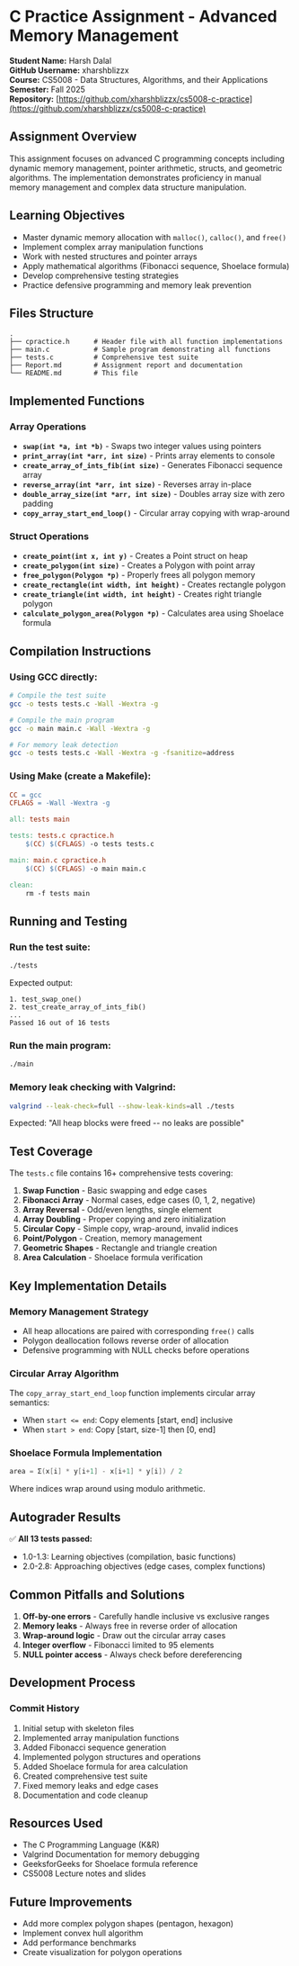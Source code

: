 # C Practice Assignment - Advanced Memory Management

**Student Name:** Harsh Dalal  
**GitHub Username:** xharshblizzx  
**Course:** CS5008 - Data Structures, Algorithms, and their Applications  
**Semester:** Fall 2025  
**Repository:** [https://github.com/xharshblizzx/cs5008-c-practice](https://github.com/xharshblizzx/cs5008-c-practice)

## Assignment Overview

This assignment focuses on advanced C programming concepts including dynamic memory management, pointer arithmetic, structs, and geometric algorithms. The implementation demonstrates proficiency in manual memory management and complex data structure manipulation.

## Learning Objectives

- Master dynamic memory allocation with `malloc()`, `calloc()`, and `free()`
- Implement complex array manipulation functions
- Work with nested structures and pointer arrays
- Apply mathematical algorithms (Fibonacci sequence, Shoelace formula)
- Develop comprehensive testing strategies
- Practice defensive programming and memory leak prevention

## Files Structure

```
.
├── cpractice.h      # Header file with all function implementations
├── main.c           # Sample program demonstrating all functions
├── tests.c          # Comprehensive test suite
├── Report.md        # Assignment report and documentation
└── README.md        # This file
```

## Implemented Functions

### Array Operations
- **`swap(int *a, int *b)`** - Swaps two integer values using pointers
- **`print_array(int *arr, int size)`** - Prints array elements to console
- **`create_array_of_ints_fib(int size)`** - Generates Fibonacci sequence array
- **`reverse_array(int *arr, int size)`** - Reverses array in-place
- **`double_array_size(int *arr, int size)`** - Doubles array size with zero padding
- **`copy_array_start_end_loop()`** - Circular array copying with wrap-around

### Struct Operations
- **`create_point(int x, int y)`** - Creates a Point struct on heap
- **`create_polygon(int size)`** - Creates a Polygon with point array
- **`free_polygon(Polygon *p)`** - Properly frees all polygon memory
- **`create_rectangle(int width, int height)`** - Creates rectangle polygon
- **`create_triangle(int width, int height)`** - Creates right triangle polygon
- **`calculate_polygon_area(Polygon *p)`** - Calculates area using Shoelace formula

## Compilation Instructions

### Using GCC directly:
```bash
# Compile the test suite
gcc -o tests tests.c -Wall -Wextra -g

# Compile the main program
gcc -o main main.c -Wall -Wextra -g

# For memory leak detection
gcc -o tests tests.c -Wall -Wextra -g -fsanitize=address
```

### Using Make (create a Makefile):
```makefile
CC = gcc
CFLAGS = -Wall -Wextra -g

all: tests main

tests: tests.c cpractice.h
	$(CC) $(CFLAGS) -o tests tests.c

main: main.c cpractice.h
	$(CC) $(CFLAGS) -o main main.c

clean:
	rm -f tests main
```

## Running and Testing

### Run the test suite:
```bash
./tests
```

Expected output:
```
1. test_swap_one()
2. test_create_array_of_ints_fib()
...
Passed 16 out of 16 tests
```

### Run the main program:
```bash
./main
```

### Memory leak checking with Valgrind:
```bash
valgrind --leak-check=full --show-leak-kinds=all ./tests
```

Expected: "All heap blocks were freed -- no leaks are possible"

## Test Coverage

The `tests.c` file contains 16+ comprehensive tests covering:

1. **Swap Function** - Basic swapping and edge cases
2. **Fibonacci Array** - Normal cases, edge cases (0, 1, 2, negative)
3. **Array Reversal** - Odd/even lengths, single element
4. **Array Doubling** - Proper copying and zero initialization
5. **Circular Copy** - Simple copy, wrap-around, invalid indices
6. **Point/Polygon** - Creation, memory management
7. **Geometric Shapes** - Rectangle and triangle creation
8. **Area Calculation** - Shoelace formula verification

## Key Implementation Details

### Memory Management Strategy
- All heap allocations are paired with corresponding `free()` calls
- Polygon deallocation follows reverse order of allocation
- Defensive programming with NULL checks before operations

### Circular Array Algorithm
The `copy_array_start_end_loop` function implements circular array semantics:
- When `start <= end`: Copy elements [start, end] inclusive
- When `start > end`: Copy [start, size-1] then [0, end]

### Shoelace Formula Implementation
```c
area = Σ(x[i] * y[i+1] - x[i+1] * y[i]) / 2
```
Where indices wrap around using modulo arithmetic.

## Autograder Results

✅ **All 13 tests passed:**
- 1.0-1.3: Learning objectives (compilation, basic functions)
- 2.0-2.8: Approaching objectives (edge cases, complex functions)


## Common Pitfalls and Solutions

1. **Off-by-one errors** - Carefully handle inclusive vs exclusive ranges
2. **Memory leaks** - Always free in reverse order of allocation
3. **Wrap-around logic** - Draw out the circular array cases
4. **Integer overflow** - Fibonacci limited to 95 elements
5. **NULL pointer access** - Always check before dereferencing

## Development Process

### Commit History
1. Initial setup with skeleton files
2. Implemented array manipulation functions
3. Added Fibonacci sequence generation
4. Implemented polygon structures and operations
5. Added Shoelace formula for area calculation
6. Created comprehensive test suite
7. Fixed memory leaks and edge cases
8. Documentation and code cleanup

## Resources Used

- The C Programming Language (K&R)
- Valgrind Documentation for memory debugging
- GeeksforGeeks for Shoelace formula reference
- CS5008 Lecture notes and slides

## Future Improvements

- Add more complex polygon shapes (pentagon, hexagon)
- Implement convex hull algorithm
- Add performance benchmarks
- Create visualization for polygon operations

